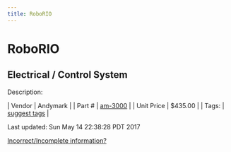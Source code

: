 ```yaml
---
title: RoboRIO
---
```


# RoboRIO
## Electrical / Control System
Description: 	 

| Vendor | Andymark | 
| Part # | [am-3000](http://www.andymark.com/product-p/am-3000.htm) | 
| Unit Price | $435.00 | 
| Tags: | [suggest tags](https://docs.google.com/forms/d/e/1FAIpQLSeWyY8v3RgOty-MyWmh9U0iivNYN_molChYyS-0U-o-kOAv_g/viewform) | 

Last updated: Sun May 14 22:38:28 PDT 2017

 [Incorrect/Incomplete information?](https://docs.google.com/forms/d/e/1FAIpQLSeWyY8v3RgOty-MyWmh9U0iivNYN_molChYyS-0U-o-kOAv_g/viewform)